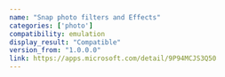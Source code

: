 ```yaml
---
name: "Snap photo filters and Effects"
categories: ['photo']
compatibility: emulation
display_result: "Compatible"
version_from: "1.0.0.0"
link: https://apps.microsoft.com/detail/9P94MCJS3Q50
---
```

